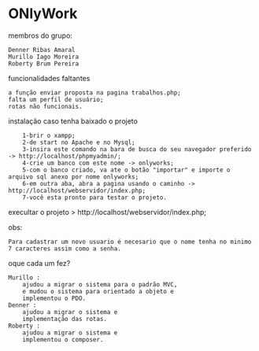 # ONlyWork
membros do grupo: 

	Denner Ribas Amaral  
	Murillo Iago Moreira
	Roberty Brum Pereira


funcionalidades faltantes

	a função enviar proposta na pagina trabalhos.php;
	falta um perfil de usuário;
	rotas não funcionais.

instalação caso tenha baixado o projeto

		1-brir o xampp;
		2-de start no Apache e no Mysql;
		3-insira este comando na bara de busca do seu navegador preferido -> http://localhost/phpmyadmin/;
		4-crie um banco com este nome -> onlyworks;
		5-com o banco criado, va ate o botão "importar" e importe o arquivo sql anexo por nome onlyworks;
		6-em outra aba, abra a pagina usando o caminho -> http://localhost/webservidor/index.php;
		7-você esta pronto para testar o projeto.
execultar o projeto
	> http://localhost/webservidor/index.php;
	
obs: 

	Para cadastrar um novo usuario é necesario que o nome tenha no minimo 7 caracteres assim como a senha.
	
oque cada um fez?

	Murillo :
		ajudou a migrar o sistema para o padrão MVC, 
		e mudou o sistema para orientado a objeto e  
		implementou o PDO.
	Denner : 
		ajudou a migrar o sistema e 
		implementação das rotas. 
	Roberty : 
		ajudou a migrar o sistema e 
		implementou o composer.


